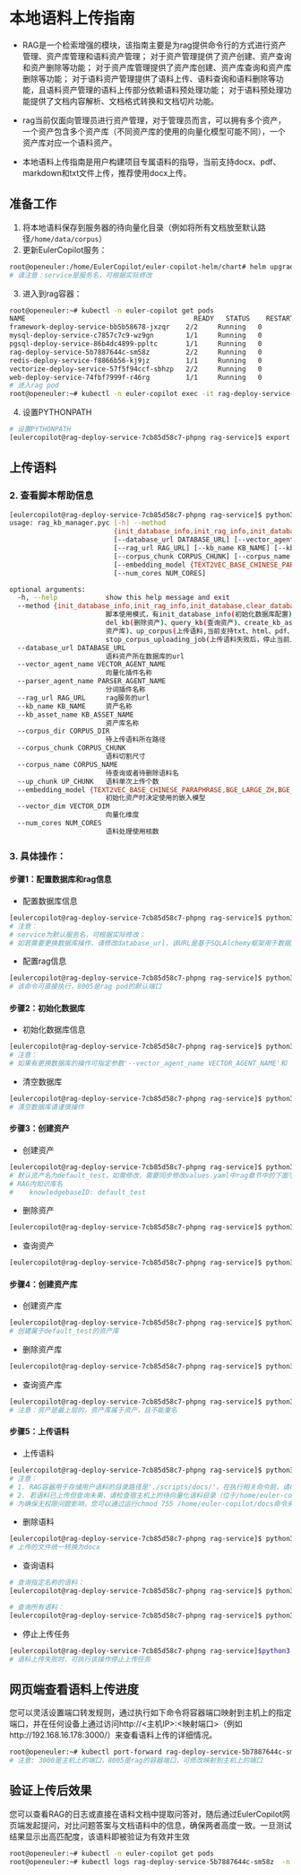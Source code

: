 # 本地语料上传指南
- RAG是一个检索增强的模块，该指南主要是为rag提供命令行的方式进行资产管理、资产库管理和语料资产管理；
  对于资产管理提供了资产创建、资产查询和资产删除等功能；
  对于资产库管理提供了资产库创建、资产库查询和资产库删除等功能；
  对于语料资产管理提供了语料上传、语料查询和语料删除等功能，且语料资产管理的语料上传部分依赖语料预处理功能；
  对于语料预处理功能提供了文档内容解析、文档格式转换和文档切片功能。

- rag当前仅面向管理员进行资产管理，对于管理员而言，可以拥有多个资产，一个资产包含多个资产库（不同资产库的使用的向量化模型可能不同），一个资产库对应一个语料资产。

- 本地语料上传指南是用户构建项目专属语料的指导，当前支持docx、pdf、markdown和txt文件上传，推荐使用docx上传。

## 准备工作
1. 将本地语料保存到服务器的待向量化目录（例如将所有文档放至默认路径`/home/data/corpus`）
2. 更新EulerCopilot服务：
```bash
root@openeuler:/home/EulerCopilot/euler-copilot-helm/chart# helm upgrade -n euler-copilot service .
# 请注意：service是服务名，可根据实际修改
```
3. 进入到rag容器：
```bash
root@openeuler:~# kubectl -n euler-copilot get pods
NAME                                          READY   STATUS    RESTARTS   AGE
framework-deploy-service-bb5b58678-jxzqr    2/2     Running   0          16d
mysql-deploy-service-c7857c7c9-wz9gn        1/1     Running   0          17d
pgsql-deploy-service-86b4dc4899-ppltc       1/1     Running   0          17d
rag-deploy-service-5b7887644c-sm58z         2/2     Running   0          110m
redis-deploy-service-f8866b56-kj9jz         1/1     Running   0          17d
vectorize-deploy-service-57f5f94ccf-sbhzp   2/2     Running   0          17d
web-deploy-service-74fbf7999f-r46rg         1/1     Running   0          2d
# 进入rag pod
root@openeuler:~# kubectl -n euler-copilot exec -it rag-deploy-service-5b7887644c-sm58z  -- bash
```
4. 设置PYTHONPATH
```bash
# 设置PYTHONPATH
[eulercopilot@rag-deploy-service-7cb85d58c7-phpng rag-service]$ export PYTHONPATH=$(pwd)
```
## 上传语料
### 2. 查看脚本帮助信息
```bash
[eulercopilot@rag-deploy-service-7cb85d58c7-phpng rag-service]$ python3 scripts/rag_kb_manager.pyc --help
usage: rag_kb_manager.pyc [-h] --method
                          {init_database_info,init_rag_info,init_database,clear_database,create_kb,del_kb,query_kb,create_kb_asset,del_kb_asset,query_kb_asset,up_corpus,del_corpus,query_corpus,stop_corpus_uploading_job}
                          [--database_url DATABASE_URL] [--vector_agent_name VECTOR_AGENT_NAME] [--parser_agent_name PARSER_AGENT_NAME]
                          [--rag_url RAG_URL] [--kb_name KB_NAME] [--kb_asset_name KB_ASSET_NAME] [--corpus_dir CORPUS_DIR]
                          [--corpus_chunk CORPUS_CHUNK] [--corpus_name CORPUS_NAME] [--up_chunk UP_CHUNK]
                          [--embedding_model {TEXT2VEC_BASE_CHINESE_PARAPHRASE,BGE_LARGE_ZH,BGE_MIXED_MODEL}] [--vector_dim VECTOR_DIM]
                          [--num_cores NUM_CORES]

optional arguments:
  -h, --help            show this help message and exit
  --method {init_database_info,init_rag_info,init_database,clear_database,create_kb,del_kb,query_kb,create_kb_asset,del_kb_asset,query_kb_asset,up_corpus,del_corpus,query_corpus,stop_corpus_uploading_job}
                        脚本使用模式，有init_database_info(初始化数据库配置)、init_database(初始化数据库)、clear_database（清除数据库）、create_kb(创建资产)、
                        del_kb(删除资产)、query_kb(查询资产)、create_kb_asset(创建资产库)、del_kb_asset(删除资产库)、query_kb_asset(查询
                        资产库)、up_corpus(上传语料,当前支持txt、html、pdf、docx和md格式)、del_corpus(删除语料)、query_corpus(查询语料)和
                        stop_corpus_uploading_job(上传语料失败后，停止当前上传任务)
  --database_url DATABASE_URL
                        语料资产所在数据库的url
  --vector_agent_name VECTOR_AGENT_NAME
                        向量化插件名称
  --parser_agent_name PARSER_AGENT_NAME
                        分词插件名称
  --rag_url RAG_URL     rag服务的url
  --kb_name KB_NAME     资产名称
  --kb_asset_name KB_ASSET_NAME
                        资产库名称
  --corpus_dir CORPUS_DIR
                        待上传语料所在路径
  --corpus_chunk CORPUS_CHUNK
                        语料切割尺寸
  --corpus_name CORPUS_NAME
                        待查询或者待删除语料名
  --up_chunk UP_CHUNK   语料单次上传个数
  --embedding_model {TEXT2VEC_BASE_CHINESE_PARAPHRASE,BGE_LARGE_ZH,BGE_MIXED_MODEL}
                        初始化资产时决定使用的嵌入模型
  --vector_dim VECTOR_DIM
                        向量化维度
  --num_cores NUM_CORES
                        语料处理使用核数
```

### 3. 具体操作：
#### 步骤1：配置数据库和rag信息
- 配置数据库信息
```bash
[eulercopilot@rag-deploy-service-7cb85d58c7-phpng rag-service]$ python3 scripts/rag_kb_manager.pyc --method init_database_info  --database_url postgresql+psycopg2://postgres:123456@pgsql-db-service:5432/postgres
# 注意：
# service为默认服务名，可根据实际修改；
# 如若需要更换数据库操作，请修改database_url，该URL是基于SQLAlchemy框架用于数据库连接的标识符。
```
- 配置rag信息
```bash
[eulercopilot@rag-deploy-service-7cb85d58c7-phpng rag-service]$ python3 scripts/rag_kb_manager.pyc --method init_rag_info --rag_url http://0.0.0.0:8005
# 该命令可直接执行，8005是rag pod的默认端口
```

#### 步骤2：初始化数据库
- 初始化数据库信息
```bash
[eulercopilot@rag-deploy-service-7cb85d58c7-phpng rag-service]$ python3 scripts/rag_kb_manager.pyc --method init_database 
# 注意： 
# 如果有更换数据库的操作可指定参数'--vector_agent_name VECTOR_AGENT_NAME'和 '--parser_agent_name PARSER_AGENT_NAME'；其中VECTOR_AGENT_NAME默认为vector, PARSER_AGENT_NAME默认为zhparser
```
- 清空数据库
```bash
[eulercopilot@rag-deploy-service-7cb85d58c7-phpng rag-service]$ python3 scripts/rag_kb_manager.pyc --method clear_database
# 清空数据库请谨慎操作
```

#### 步骤3：创建资产
- 创建资产
```bash
[eulercopilot@rag-deploy-service-7cb85d58c7-phpng rag-service]$ python3 scripts/rag_kb_manager.pyc --method create_kb --kb_name default_test
# 默认资产名为default_test，如需修改，需要同步修改values.yaml中rag章节中的下面字段，并进行helm更新操作:
# RAG内知识库名
#    knowledgebaseID: default_test
```

- 删除资产
```bash
[eulercopilot@rag-deploy-service-7cb85d58c7-phpng rag-service]$ python3 scripts/rag_kb_manager.pyc --method del_kb --kb_name default_test
```
- 查询资产
```bash
[eulercopilot@rag-deploy-service-7cb85d58c7-phpng rag-service]$ python3 scripts/rag_kb_manager.pyc --method query_kb
```
#### 步骤4：创建资产库
- 创建资产库
```bash
[eulercopilot@rag-deploy-service-7cb85d58c7-phpng rag-service]$ python3 scripts/rag_kb_manager.pyc --method create_kb_asset --kb_name default_test --kb_asset_name default_test_asset
# 创建属于default_test的资产库
```
- 删除资产库
```bash
[eulercopilot@rag-deploy-service-7cb85d58c7-phpng rag-service]$ python3 scripts/rag_kb_manager.pyc --method del_kb_asset --kb_name default_test --kb_asset_name default_test_asset
```

- 查询资产库
```bash
[eulercopilot@rag-deploy-service-7cb85d58c7-phpng rag-service]$ python3 scripts/rag_kb_manager.pyc --method query_kb_asset --kb_name default_test
# 注意：资产是最上层的，资产库属于资产，且不能重名
```

#### 步骤5：上传语料
- 上传语料
```bash
[eulercopilot@rag-deploy-service-7cb85d58c7-phpng rag-service]$ python3 scripts/rag_kb_manager.pyc --method up_corpus --corpus_dir ./scripts/docs/ --kb_name default_test --kb_asset_name default_test_asset
# 注意：
# 1. RAG容器用于存储用户语料的目录路径是'./scripts/docs/'。在执行相关命令前，请确保该目录下已有本地上传的语料。
# 2. 若语料已上传但查询未果，请检查宿主机上的待向量化语料目录（位于/home/euler-copilot/docs）的权限设置。
# 为确保无权限问题影响，您可以通过运行chmod 755 /home/euler-copilot/docs命令来赋予该目录最大访问权限。
```

- 删除语料
```bash
[eulercopilot@rag-deploy-service-7cb85d58c7-phpng rag-service]$ python3 scripts/rag_kb_manager.pyc --method del_corpus --corpus_name abc.docx --kb_name default_test --kb_asset_name default_test_asset
# 上传的文件统一转换为docx
```

- 查询语料
```bash
# 查询指定名称的语料：
[eulercopilot@rag-deploy-service-7cb85d58c7-phpng rag-service]$ python3 scripts/rag_kb_manager.pyc --method query_corpus --corpus_name 语料名.docx

# 查询所有语料：
[eulercopilot@rag-deploy-service-7cb85d58c7-phpng rag-service]$ python3 scripts/rag_kb_manager.pyc --method query_corpus
```
- 停止上传任务
```bash
[eulercopilot@rag-deploy-service-7cb85d58c7-phpng rag-service]$python3 scripts/rag_kb_manager.pyc  --method stop_corpus_uploading_job
# 语料上传失败时，可执行该操作停止上传任务
```

## 网页端查看语料上传进度

您可以灵活设置端口转发规则，通过执行如下命令将容器端口映射到主机上的指定端口，并在任何设备上通过访问http://<主机IP>:<映射端口>（例如http://192.168.16.178:3000/）来查看语料上传的详细情况。
```bash
root@openeuler:~# kubectl port-forward rag-deploy-service-5b7887644c-sm58z 3000:8005 -n euler-copilot --address=0.0.0.0
# 注意: 3000是主机上的端口，8005是rag的容器端口，可修改映射到主机上的端口
```
## 验证上传后效果

您可以查看RAG的日志或直接在语料文档中提取问答对，随后通过EulerCopilot网页端发起提问，对比问题答案与文档语料中的信息，确保两者高度一致。一旦测试结果显示出高匹配度，该语料即被验证为有效并生效
```bash
root@openeuler:~# kubectl -n euler-copilot get pods
root@openeuler:~# kubectl logs rag-deploy-service-5b7887644c-sm58z  -n euler-copilot
```